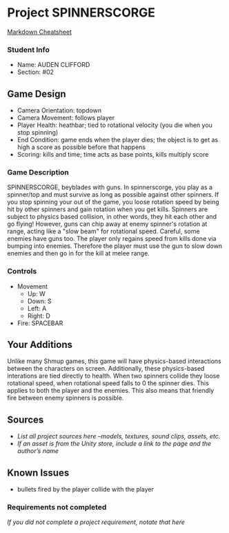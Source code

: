 # Project SPINNERSCORGE

[Markdown Cheatsheet](https://github.com/adam-p/markdown-here/wiki/Markdown-Here-Cheatsheet)

### Student Info

-   Name: AUDEN CLIFFORD
-   Section: #02

## Game Design

-   Camera Orientation: topdown
-   Camera Movement: follows player
-   Player Health: heathbar; tied to rotational velocity (you die when you stop spinning)
-   End Condition: game ends when the player dies; the object is to get as high a score as possible before that happens
-   Scoring: kills and time; time acts as base points, kills multiply score

### Game Description

SPINNERSCORGE, beyblades with guns. In spinnerscorge, you play as a spinner/top and must survive as long as possible against other spinners. If you stop spinning your out of the game, you loose rotation speed by being hit by other spinners and gain rotation when you get kills. Spinners are subject to physics based collision, in other words, they hit each other and go flying! However, guns can chip away at enemy spinner's rotation at range, acting like a "slow beam" for rotational speed. Careful, some enemies have guns too. The player only regains speed from kills done via bumping into enemies. Therefore the player must use the gun to slow down enemies and then go in for the kill at melee range.

### Controls

-   Movement
    -   Up: W
    -   Down: S
    -   Left: A
    -   Right: D
-   Fire: SPACEBAR

## Your Additions

Unlike many Shmup games, this game will have physics-based interactions between the characters on screen. Additionally, these physics-based interations are tied directly to health. When two spinners collide they loose rotational speed, when rotational speed falls to 0 the spinner dies. This applies to both the player and the enemies. This also means that friendly fire between enemy spinners is possible.

## Sources

-   _List all project sources here –models, textures, sound clips, assets, etc._
-   _If an asset is from the Unity store, include a link to the page and the author’s name_

## Known Issues

- bullets fired by the player collide with the player

### Requirements not completed

_If you did not complete a project requirement, notate that here_

